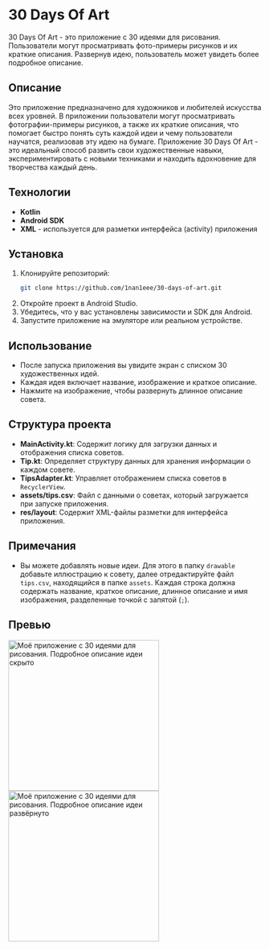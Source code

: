 # 30 Days Of Art

30 Days Of Art - это приложение с 30 идеями для рисования. Пользователи могут просматривать фото-примеры рисунков и их краткие описания. Развернув идею, пользователь может увидеть более подробное описание.

## Описание

Это приложение предназначено для художников и любителей искусства всех уровней. В приложении пользователи могут просматривать фотографии-примеры рисунков, а также их краткие описания, что помогает быстро понять суть каждой идеи и чему пользователи научатся, реализовав эту идею на бумаге. Приложение 30 Days Of Art - это идеальный способ развить свои художественные навыки, экспериментировать с новыми техниками и находить вдохновение для творчества каждый день.

## Технологии

- **Kotlin**
- **Android SDK**
- **XML** - используется для разметки интерфейса (activity) приложения

## Установка

1. Клонируйте репозиторий:
   ```bash
   git clone https://github.com/1nan1eee/30-days-of-art.git
   ```
2. Откройте проект в Android Studio.
3. Убедитесь, что у вас установлены зависимости и SDK для Android.
4. Запустите приложение на эмуляторе или реальном устройстве.

## Использование

 - После запуска приложения вы увидите экран с списком 30 художественных идей.
 - Каждая идея включает название, изображение и краткое описание.
 - Нажмите на изображение, чтобы развернуть длинное описание совета.

## Структура проекта

- **MainActivity.kt**: Содержит логику для загрузки данных и отображения списка советов.
- **Tip.kt**: Определяет структуру данных для хранения информации о каждом совете.
- **TipsAdapter.kt**: Управляет отображением списка советов в `RecyclerView`.
- **assets/tips.csv**: Файл с данными о советах, который загружается при запуске приложения.
- **res/layout**: Содержит XML-файлы разметки для интерфейса приложения.

## Примечания

- Вы можете добавлять новые идеи. Для этого в папку `drawable` добавьте иллюстрацию к совету, далее отредактируйте файл `tips.csv`, находящийся в папке `assets`. Каждая строка должна содержать название, краткое описание, длинное описание и имя изображения, разделенные точкой с запятой (`;`).

## Превью

<img src="https://github.com/user-attachments/assets/6d1abda6-90da-407b-af8a-b3409e7507d3" alt="Моё приложение с 30 идеями для рисования. Подробное описание идеи скрыто" width="300"/>
<img src="https://github.com/user-attachments/assets/f85b0595-8937-4ae0-beaa-20eb143e26d8" alt="Моё приложение с 30 идеями для рисования. Подробное описание идеи развёрнуто" width="300"/>
